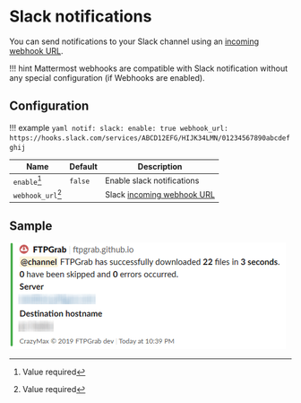 # Slack notifications

You can send notifications to your Slack channel using an [incoming webhook URL](https://api.slack.com/messaging/webhooks).

!!! hint
    Mattermost webhooks are compatible with Slack notification without any special configuration (if Webhooks are enabled).

## Configuration

!!! example
    ```yaml
    notif:
      slack:
        enable: true
        webhook_url: https://hooks.slack.com/services/ABCD12EFG/HIJK34LMN/01234567890abcdefghij
    ```

| Name               | Default       | Description   |
|--------------------|---------------|---------------|
| `enable`[^1]       | `false`       | Enable slack notifications |
| `webhook_url`[^1]  |               | Slack [incoming webhook URL](https://api.slack.com/messaging/webhooks) |

## Sample

![](../../assets/notif/slack.png)

[^1]: Value required
